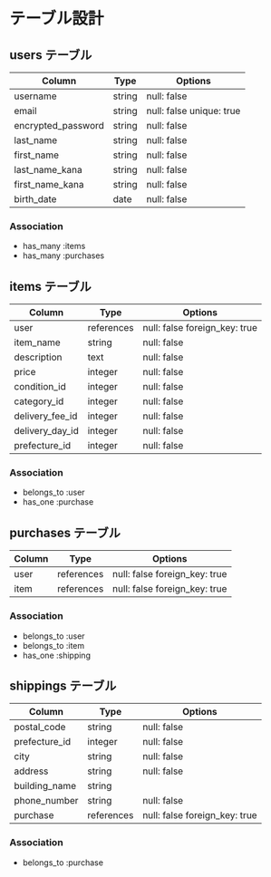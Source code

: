 # テーブル設計

## users テーブル

| Column               | Type     | Options                       |
| -------------------- | -------- | ----------------------------- |
| username             | string   | null: false                   |
| email                | string   | null: false unique: true      |
| encrypted_password   | string   | null: false                   |
| last_name            | string   | null: false                   |
| first_name           | string   | null: false                   |
| last_name_kana       | string   | null: false                   |
| first_name_kana      | string   | null: false                   |
| birth_date           | date     | null: false                   |


### Association

- has_many :items
- has_many :purchases

## items テーブル

| Column             | Type        | Options                       |
| ------------------ | ----------- | ----------------------------- |
| user               | references  | null: false foreign_key: true |
| item_name          | string      | null: false                   |
| description        | text        | null: false                   |
| price              | integer     | null: false                   |
| condition_id       | integer     | null: false                   |
| category_id        | integer     | null: false                   |
| delivery_fee_id    | integer     | null: false                   | 
| delivery_day_id    | integer     | null: false                   |
| prefecture_id      | integer     | null: false                   |

### Association

- belongs_to :user
- has_one :purchase

## purchases テーブル

| Column             | Type        | Options                       |
| ------------------ | ----------- | ----------------------------- |
| user               | references  | null: false foreign_key: true |
| item               | references  | null: false foreign_key: true |

### Association

- belongs_to :user
- belongs_to :item
- has_one :shipping

## shippings テーブル

| Column             | Type       | Options                       |
| ------------------ | ---------- | ----------------------------- |
| postal_code        | string     | null: false                   |
| prefecture_id      | integer    | null: false                   |
| city               | string     | null: false                   |
| address            | string     | null: false                   |
| building_name      | string     |                               |
| phone_number       | string     | null: false                   |
| purchase           | references | null: false foreign_key: true |

### Association

- belongs_to :purchase
